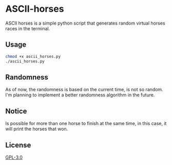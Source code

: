 # ASCII-horses
ASCII horses is a simple python script that generates random virtual horses races in the terminal.

## Usage
```bash
chmod +x ascii_horses.py
./ascii_horses.py
```

## Randomness
As of now, the randomness is based on the current time, is not so random. I'm planning to implement a better randomness algorithm in the future.

## Notice
Is possible for more than one horse to finish at the same time, in this case, it will print the horses that won.

## License
[GPL-3.0](https://www.gnu.org/licenses/gpl-3.0.html)